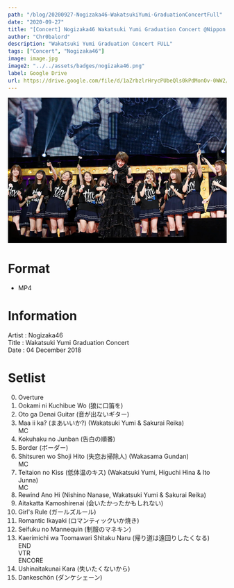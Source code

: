 ```yaml
---
path: "/blog/20200927-Nogizaka46-WakatsukiYumi-GraduationConcertFull"
date: "2020-09-27"
title: "[Concert] Nogizaka46 Wakatsuki Yumi Graduation Concert @Nippon Budokan (FULL)"
author: "Chr0balord"
description: "Wakatsuki Yumi Graduation Concert FULL"
tags: ["Concert", "Nogizaka46"]
image: image.jpg
image2: "../../assets/badges/nogizaka46.png"
label: Google Drive
url: https://drive.google.com/file/d/1aZrbzlrHrycPUbeQls0kPdMonOv-0WW2/view?usp=sharing
---
```


![[Concert] Wakatsuki Yumi Graduation Concert](./image.jpg)

# Format

- MP4

# Information

Artist          : Nogizaka46 <br>
Title           : Wakatsuki Yumi Graduation Concert <br>
Date            : 04 December 2018 <br>

# Setlist

00. Overture
01. Ookami ni Kuchibue Wo (狼に口笛を)
02. Oto ga Denai Guitar (音が出ないギター)
03. Maa ii ka? (まあいいか?) (Wakatsuki Yumi & Sakurai Reika) <br>
MC
04. Kokuhaku no Junban (告白の順番)
05. Border (ボーダー)
06. Shitsuren wo Shoji Hito (失恋お掃除人) (Wakasama Gundan) <br>
MC
07. Teitaion no Kiss (低体温のキス) (Wakatsuki Yumi, Higuchi Hina & Ito Junna) <br>
MC
08. Rewind Ano Hi (Nishino Nanase, Wakatsuki Yumi & Sakurai Reika)
09. Aitakatta Kamoshirenai (会いたかったかもしれない)
10. Girl's Rule (ガールズルール)
11. Romantic Ikayaki (ロマンティックいか焼き)
12. Seifuku no Mannequin (制服のマネキン)
13. Kaerimichi wa Toomawari Shitaku Naru (帰り道は遠回りしたくなる) <br>
END <br>
VTR <br>
ENCORE 
14. Ushinaitakunai Kara (失いたくないから)
15. Dankeschön (ダンケシェーン)